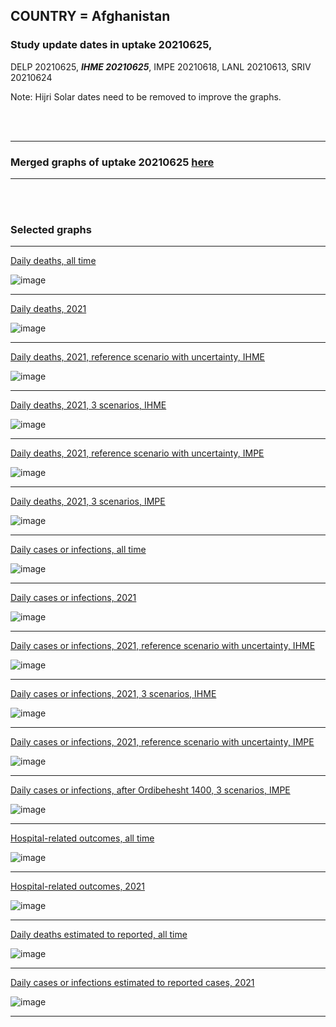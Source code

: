 ## COUNTRY = Afghanistan 

### Study update dates in uptake 20210625, 

DELP 20210625, **_IHME 20210625_**, IMPE 20210618, LANL 20210613, SRIV 20210624

Note: Hijri Solar dates need to be removed to improve the graphs.

<br/><br/>
****

### Merged graphs of uptake 20210625 [here](https://github.com/pourmalek/covir2/blob/main/20210625/graphs%20merged%2020210625.pdf)
    
<div dir="ltr">

****

<br/><br/>


### Selected graphs

****

[Daily deaths, all time](https://github.com/pourmalek/covir2/blob/main/ADAPTATIONS_EXAMPLES/Afghanistan_%2020210625/20210625/output/merge/graph%2011%20COVID-19%20daily%20deaths%2C%20Afghanistan%2C%20reference%20scenarios%2C%20all%20time.pdf)

![image](https://user-images.githubusercontent.com/30849720/123521724-4a399880-d66d-11eb-899c-703f9313763b.png)
  
****

[Daily deaths, 2021](https://github.com/pourmalek/covir2/blob/main/ADAPTATIONS_EXAMPLES/Afghanistan_%2020210625/20210625/output/merge/graph%2012%20COVID-19%20daily%20deaths%2C%20Afghanistan%2C%20reference%20scenarios.pdf)

![image](https://user-images.githubusercontent.com/30849720/123521753-7ce39100-d66d-11eb-9aaf-d127f7a82bda.png)

****

[Daily deaths, 2021, reference scenario with uncertainty, IHME](https://github.com/pourmalek/covir2/blob/main/ADAPTATIONS_EXAMPLES/Afghanistan_%2020210625/20210625/output/merge/graph%2014%20COVID-19%20daily%20deaths%2C%20Afghanistan%2C%20reference%20scenario%20with%20uncertainty%2C%20IHME.pdf)

![image](https://user-images.githubusercontent.com/30849720/123521816-e9f72680-d66d-11eb-9a58-8728733646bd.png)
  
****

[Daily deaths, 2021, 3 scenarios, IHME](https://github.com/pourmalek/covir2/blob/main/ADAPTATIONS_EXAMPLES/Afghanistan_%2020210625/20210625/output/merge/graph%2015%20COVID-19%20daily%20deaths%2C%20Afghanistan%2C%203%20scenarios%2C%20IHME.pdf)

![image](https://user-images.githubusercontent.com/30849720/123521866-304c8580-d66e-11eb-8f9f-e13d0c47d936.png)

****

[Daily deaths, 2021, reference scenario with uncertainty, IMPE](https://github.com/pourmalek/covir2/blob/main/ADAPTATIONS_EXAMPLES/Afghanistan_%2020210625/20210625/output/merge/graph%2016%20COVID-19%20daily%20deaths%2C%20Afghanistan%2C%20reference%20scenario%20with%20uncertainty%2C%20IMPE.pdf)

![image](https://user-images.githubusercontent.com/30849720/123521899-5a05ac80-d66e-11eb-87e4-0707a3f4f8ef.png)

****

[Daily deaths, 2021, 3 scenarios, IMPE](https://github.com/pourmalek/covir2/blob/main/ADAPTATIONS_EXAMPLES/Afghanistan_%2020210625/20210625/output/merge/graph%2017%20COVID-19%20daily%20deaths%2C%20Afghanistan%2C%203%20scenarios%2C%20IMPE.pdf)

![image](https://user-images.githubusercontent.com/30849720/123521924-93d6b300-d66e-11eb-8240-5e0c6e13817c.png)

****

[Daily cases or infections, all time](https://github.com/pourmalek/covir2/blob/main/ADAPTATIONS_EXAMPLES/Afghanistan_%2020210625/20210625/output/merge/graph%2021%20COVID-19%20daily%20cases%2C%20Afghanistan%2C%20reference%20scenarios%2C%20all%20time.pdf)

 ![image](https://user-images.githubusercontent.com/30849720/123521940-b5d03580-d66e-11eb-98b8-3a34653373d5.png)
 
****

[Daily cases or infections, 2021](https://github.com/pourmalek/covir2/blob/main/ADAPTATIONS_EXAMPLES/Afghanistan_%2020210625/20210625/output/merge/graph%2022%20COVID-19%20daily%20cases%2C%20Afghanistan%2C%20reference%20scenarios.pdf)

![image](https://user-images.githubusercontent.com/30849720/123521960-def0c600-d66e-11eb-866e-46a8601429cd.png)
  
****

[Daily cases or infections, 2021, reference scenario with uncertainty, IHME](https://github.com/pourmalek/covir2/blob/main/ADAPTATIONS_EXAMPLES/Afghanistan_%2020210625/20210625/output/merge/graph%2024%20COVID-19%20daily%20cases%2C%20Afghanistan%2C%20reference%20scenario%20with%20uncertainty%2C%20IHME.pdf)

![image](https://user-images.githubusercontent.com/30849720/123522001-2b3c0600-d66f-11eb-930c-b85874735ae4.png)

****

[Daily cases or infections, 2021, 3 scenarios, IHME](https://github.com/pourmalek/covir2/blob/main/ADAPTATIONS_EXAMPLES/Afghanistan_%2020210625/20210625/output/merge/graph%2025%20COVID-19%20daily%20cases%2C%20Afghanistan%2C%203%20scenarios%2C%20IHME.pdf)

![image](https://user-images.githubusercontent.com/30849720/123522126-41969180-d670-11eb-8002-fa8aba443cf5.png)

****

[Daily cases or infections, 2021, reference scenario with uncertainty, IMPE](https://github.com/pourmalek/covir2/blob/main/ADAPTATIONS_EXAMPLES/Afghanistan_%2020210625/20210625/output/merge/graph%2026%20COVID-19%20daily%20cases%2C%20Afghanistan%2C%20reference%20scenario%20with%20uncertainty%2C%20IMPE.pdf)

![image](https://user-images.githubusercontent.com/30849720/123522170-8a4e4a80-d670-11eb-9c5c-61b629b6d762.png)

****

[Daily cases or infections, after Ordibehesht 1400, 3 scenarios, IMPE](https://github.com/pourmalek/covir2/blob/main/ADAPTATIONS_EXAMPLES/Afghanistan_%2020210625/20210625/output/merge/graph%2027%20COVID-19%20daily%20cases%2C%20Afghanistan%2C%203%20scenarios%2C%20IMPE.pdf)

![image](https://user-images.githubusercontent.com/30849720/123522185-abaf3680-d670-11eb-91a0-3bc19e3eadb2.png)

****

[Hospital-related outcomes, all time](https://github.com/pourmalek/covir2/blob/main/ADAPTATIONS_EXAMPLES/Afghanistan_%2020210625/20210625/output/merge/graph%2071%20COVID-19%20hospital-related%20outcomes%2C%20all%20time.pdf)

![image](https://user-images.githubusercontent.com/30849720/123522211-cc778c00-d670-11eb-8115-f364a2e6fe3f.png)

****

[Hospital-related outcomes, 2021](https://github.com/pourmalek/covir2/blob/main/ADAPTATIONS_EXAMPLES/Afghanistan_%2020210625/20210625/output/merge/graph%2072%20COVID-19%20hospital-related%20outcomes%2C%20wo%20extremes%2C%202020-12-01%20on.pdf)

![image](https://user-images.githubusercontent.com/30849720/123522235-ee710e80-d670-11eb-8760-3c921d63751d.png)

****

[Daily deaths estimated to reported, all time](https://github.com/pourmalek/covir2/blob/main/ADAPTATIONS_EXAMPLES/Afghanistan_%2020210625/20210625/output/merge/graph%2091%20COVID-19%20daily%20deaths%20estimated%20to%20reported%2C%20Afghanistan%2C%20reference%20scenarios%2C%20all%20time.pdf)

![image](https://user-images.githubusercontent.com/30849720/123522257-18c2cc00-d671-11eb-8419-f9cac936a120.png)
  
****

[Daily cases or infections estimated to reported cases, 2021](https://github.com/pourmalek/covir2/blob/main/ADAPTATIONS_EXAMPLES/Afghanistan_%2020210625/20210625/output/merge/graph%2082%20COVID-19%20daily%20cases%20to%20deaths%2C%20Afghanistan%2C%20reference%20scenarios.pdf) 

![image](https://user-images.githubusercontent.com/30849720/123522287-46a81080-d671-11eb-8720-b8d4e963526b.png)
  
****

